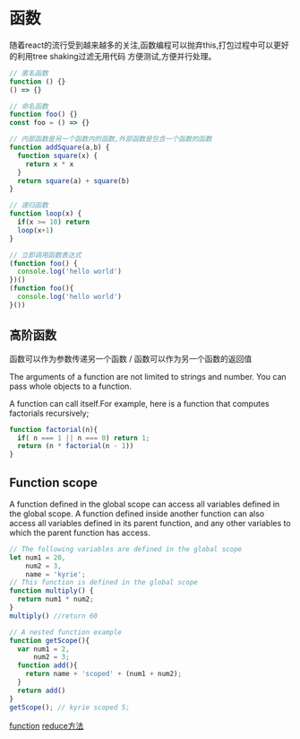 # 函数

  随着react的流行受到越来越多的关注,函数编程可以抛弃this,打包过程中可以更好的利用tree shaking过滤无用代码
  方便测试,方便并行处理。
```js
// 匿名函数
function () {}
() => {}

// 命名函数
function foo() {}
const foo = () => {}

// 内部函数是另一个函数内的函数,外部函数是包含一个函数的函数
function addSquare(a,b) {
  function square(x) {
    return x * x
  }
  return square(a) + square(b)
}

// 递归函数
function loop(x) {
  if(x >= 10) return
  loop(x+1)
}

// 立即调用函数表达式
(function foo() {
  console.log('hello world')
})()
(function foo(){
  console.log('hello world')
}())
```
## 高阶函数

  函数可以作为参数传递另一个函数 / 函数可以作为另一个函数的返回值

  The arguments of a function are not limited to strings and number. You can pass whole 
  objects to a function.

  A function can call itself.For example, here is a function that computes factorials recursively;
```js
function factorial(n){
  if( n === 1 || n === 0) return 1;
  return (n * factorial(n - 1))
}
```
## Function scope

  A function defined in the global scope can access all variables defined in the global scope. A
  function defined inside another function can also access all variables defined in its parent
  function, and any other variables to which the parent function has access.
```js
// The following variables are defined in the global scope
let num1 = 20,
    num2 = 3,
    name = 'kyrie';
// This function is defined in the global scope
function multiply() {
  return num1 * num2;
}
multiply() //return 60

// A nested function example
function getScope(){
  var num1 = 2,
      num2 = 3;
  function add(){
    return name + 'scoped' + (num1 + num2);
  }
  return add()
}
getScope(); // kyrie scoped 5;
```
[function](https://developer.mozilla.org/en-US/docs/Web/JavaScript/Guide/Functions)
[reduce方法](https://developer.mozilla.org/zh-CN/docs/orphaned/Web/JavaScript/Reference/Global_Objects/Array/Reduce)